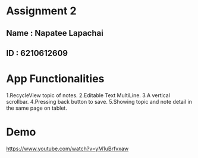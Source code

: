 # Assignment 2

## Name : Napatee Lapachai
## ID : 6210612609

# App Functionalities
1.RecycleView topic of notes.
2.Editable Text MultiLine.
3.A vertical scrollbar.
4.Pressing back button to save.
5.Showing topic and note detail in the same page on tablet.

# Demo
<https://www.youtube.com/watch?v=yM1uBrfvxaw>